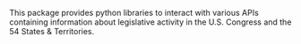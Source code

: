 This package provides python libraries to interact with various APIs containing information
about legislative activity in the U.S. Congress and the 54 States & Territories.